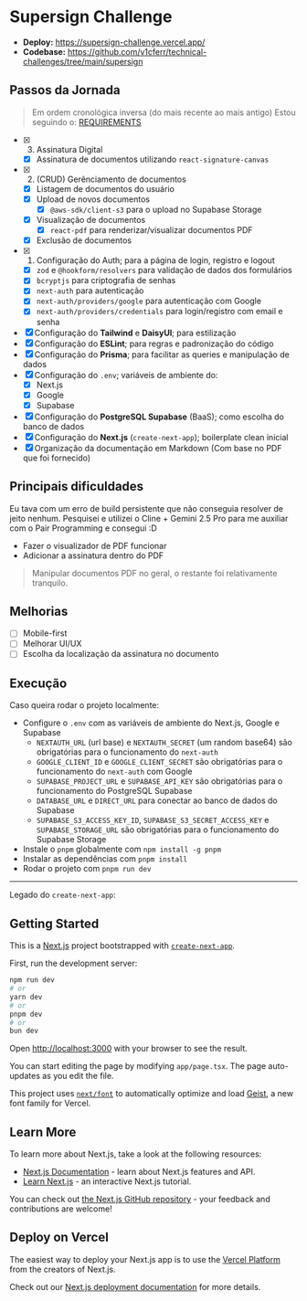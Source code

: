 # Supersign Challenge

- **Deploy:** <https://supersign-challenge.vercel.app/>
- **Codebase:** <https://github.com/v1cferr/technical-challenges/tree/main/supersign>

## Passos da Jornada

> Em ordem cronológica inversa (do mais recente ao mais antigo)
> Estou seguindo o: [REQUIREMENTS](./REQUIREMENTS.md)

- [x] 3. Assinatura Digital
  - [x] Assinatura de documentos utilizando `react-signature-canvas`
- [x] 2. (CRUD) Gerênciamento de documentos
  - [x] Listagem de documentos do usuário
  - [x] Upload de novos documentos
    - [x] `@aws-sdk/client-s3` para o upload no Supabase Storage
  - [x] Visualização de documentos
    - [x] `react-pdf` para renderizar/visualizar documentos PDF
  - [x] Exclusão de documentos
- [x] 1. Configuração do Auth; para a página de login, registro e logout
  - [x] `zod` e `@hookform/resolvers` para validação de dados dos formulários
  - [x] `bcryptjs` para criptografia de senhas
  - [x] `next-auth` para autenticação
  - [x] `next-auth/providers/google` para autenticação com Google
  - [x] `next-auth/providers/credentials` para login/registro com email e senha
- [x] Configuração do **Tailwind** e **DaisyUI**; para estilização
- [x] Configuração do **ESLint**; para regras e padronização do código
- [x] Configuração do **Prisma**; para facilitar as queries e manipulação de dados
- [x] Configuração do `.env`; variáveis de ambiente do:
  - [x] Next.js
  - [x] Google
  - [x] Supabase
- [x] Configuração do **PostgreSQL Supabase** (BaaS); como escolha do banco de dados
- [x] Configuração do **Next.js** (`create-next-app`); boilerplate clean inicial
- [x] Organização da documentação em Markdown (Com base no PDF que foi fornecido)

## Principais dificuldades

Eu tava com um erro de build persistente que não conseguia resolver de jeito nenhum. Pesquisei e utilizei o Cline + Gemini 2.5 Pro para me auxiliar com o Pair Programming e consegui :D

- Fazer o visualizador de PDF funcionar
- Adicionar a assinatura dentro do PDF

> Manipular documentos PDF no geral, o restante foi relativamente tranquilo.

## Melhorias

- [ ] Mobile-first
- [ ] Melhorar UI/UX
- [ ] Escolha da localização da assinatura no documento

## Execução

Caso queira rodar o projeto localmente:

- Configure o `.env` com as variáveis de ambiente do Next.js, Google e Supabase
  - `NEXTAUTH_URL` (url base) e `NEXTAUTH_SECRET` (um random base64) são obrigatórias para o funcionamento do `next-auth`
  - `GOOGLE_CLIENT_ID` e `GOOGLE_CLIENT_SECRET` são obrigatórias para o funcionamento do `next-auth` com Google
  - `SUPABASE_PROJECT_URL` e `SUPABASE_API_KEY` são obrigatórias para o funcionamento do PostgreSQL Supabase
  - `DATABASE_URL` e `DIRECT_URL` para conectar ao banco de dados do Supabase
  - `SUPABASE_S3_ACCESS_KEY_ID`, `SUPABASE_S3_SECRET_ACCESS_KEY` e `SUPABASE_STORAGE_URL` são obrigatórias para o funcionamento do Supabase Storage
- Instale o `pnpm` globalmente com `npm install -g pnpm`
- Instalar as dependências com `pnpm install`
- Rodar o projeto com `pnpm run dev`

---

Legado do `create-next-app`:

## Getting Started

This is a [Next.js](https://nextjs.org) project bootstrapped with [`create-next-app`](https://nextjs.org/docs/app/api-reference/cli/create-next-app).

First, run the development server:

```bash
npm run dev
# or
yarn dev
# or
pnpm dev
# or
bun dev
```

Open [http://localhost:3000](http://localhost:3000) with your browser to see the result.

You can start editing the page by modifying `app/page.tsx`. The page auto-updates as you edit the file.

This project uses [`next/font`](https://nextjs.org/docs/app/building-your-application/optimizing/fonts) to automatically optimize and load [Geist](https://vercel.com/font), a new font family for Vercel.

## Learn More

To learn more about Next.js, take a look at the following resources:

- [Next.js Documentation](https://nextjs.org/docs) - learn about Next.js features and API.
- [Learn Next.js](https://nextjs.org/learn) - an interactive Next.js tutorial.

You can check out [the Next.js GitHub repository](https://github.com/vercel/next.js) - your feedback and contributions are welcome!

## Deploy on Vercel

The easiest way to deploy your Next.js app is to use the [Vercel Platform](https://vercel.com/new?utm_medium=default-template&filter=next.js&utm_source=create-next-app&utm_campaign=create-next-app-readme) from the creators of Next.js.

Check out our [Next.js deployment documentation](https://nextjs.org/docs/app/building-your-application/deploying) for more details.
